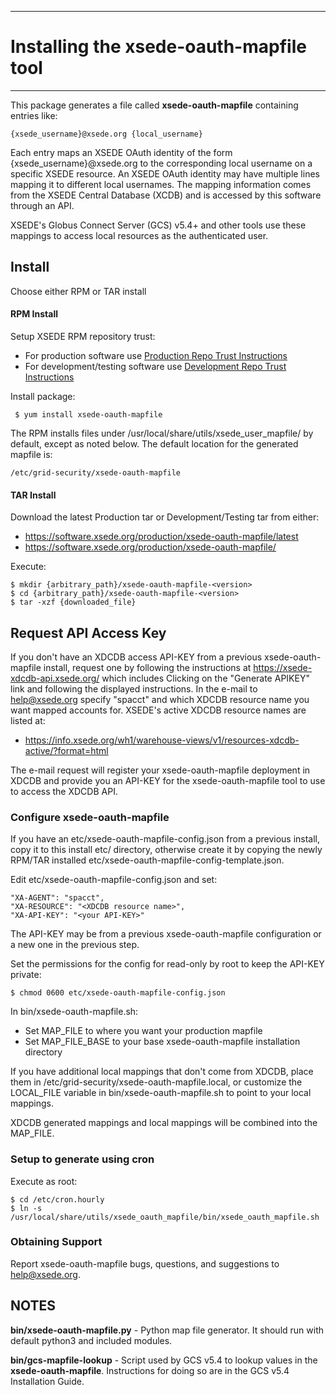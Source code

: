 ***
# Installing the xsede-oauth-mapfile tool
***

This package generates a file called **xsede-oauth-mapfile** containing entries like:

    {xsede_username}@xsede.org {local_username}

Each entry maps an XSEDE OAuth identity of the form {xsede_username}@xsede.org
to the corresponding local username on a specific XSEDE resource. An XSEDE OAuth
identity may have multiple lines mapping it to different local usernames.
The mapping information comes from the XSEDE Central Database (XCDB) and is accessed
by this software through an API.

XSEDE's Globus Connect Server (GCS) v5.4+ and other tools use these mappings to
access local resources as the authenticated user.

## Install

Choose either RPM or TAR install

#### RPM Install

Setup XSEDE RPM repository trust:

  * For production software use [Production Repo Trust Instructions](https://software.xsede.org/production/repo/repoconfig.txt)
  * For development/testing software use [Development Repo Trust Instructions](https://software.xsede.org/development/repo/repoconfig.txt)

Install package:

     $ yum install xsede-oauth-mapfile

The RPM installs files under /usr/local/share/utils/xsede_user_mapfile/ by default,
except as noted below. The default location for the generated mapfile is:

    /etc/grid-security/xsede-oauth-mapfile

#### TAR Install

Download the latest Production tar or Development/Testing tar from either:
* https://software.xsede.org/production/xsede-oauth-mapfile/latest
* https://software.xsede.org/production/xsede-oauth-mapfile/

Execute:

    $ mkdir {arbitrary_path}/xsede-oauth-mapfile-<version>
    $ cd {arbitrary_path}/xsede-oauth-mapfile-<version>
    $ tar -xzf {downloaded_file}

## Request API Access Key

If you don't have an XDCDB access API-KEY from a previous xsede-oauth-mapfile install,
request one by following the instructions at https://xsede-xdcdb-api.xsede.org/ which
includes Clicking on the "Generate APIKEY" link and following the displayed instructions.
In the e-mail to help@xsede.org specify <AGENT> "spacct" and which XDCDB resource name
you want mapped accounts for. XSEDE's active XDCDB resource names are listed at:
* https://info.xsede.org/wh1/warehouse-views/v1/resources-xdcdb-active/?format=html

The e-mail request will register your xsede-oauth-mapfile deployment in XDCDB and provide
you an API-KEY for the xsede-oauth-mapfile tool to use to access the XDCDB API.

### Configure xsede-oauth-mapfile

If you have an etc/xsede-oauth-mapfile-config.json from a previous install, copy it to
this install etc/ directory, otherwise create it by copying the newly RPM/TAR installed
etc/xsede-oauth-mapfile-config-template.json.

Edit etc/xsede-oauth-mapfile-config.json and set:

    "XA-AGENT": "spacct",
    "XA-RESOURCE": "<XDCDB resource name>",
    "XA-API-KEY": "<your API-KEY>"

The API-KEY may be from a previous xsede-oauth-mapfile configuration or a new one
in the previous step.

Set the permissions for the config for read-only by root to keep the API-KEY private:

    $ chmod 0600 etc/xsede-oauth-mapfile-config.json

In bin/xsede-oauth-mapfile.sh:
 * Set MAP_FILE to where you want your production mapfile
 * Set MAP_FILE_BASE to your base xsede-oauth-mapfile installation directory

If you have additional local mappings that don't come from XDCDB, place them in
/etc/grid-security/xsede-oauth-mapfile.local, or customize the LOCAL_FILE variable
in bin/xsede-oauth-mapfile.sh to point to your local mappings.

XDCDB generated mappings and local mappings will be combined into the MAP_FILE.

### Setup to generate using cron

Execute as root:

    $ cd /etc/cron.hourly
    $ ln -s /usr/local/share/utils/xsede_oauth_mapfile/bin/xsede_oauth_mapfile.sh

### Obtaining Support

Report xsede-oauth-mapfile bugs, questions, and suggestions to help@xsede.org.

## NOTES

**bin/xsede-oauth-mapfile.py** - Python map file generator.
It should run with default python3 and included modules.

**bin/gcs-mapfile-lookup** - Script used by GCS v5.4 to lookup values in
the **xsede-oauth-mapfile**. Instructions for doing so are in the GCS v5.4 Installation Guide.
